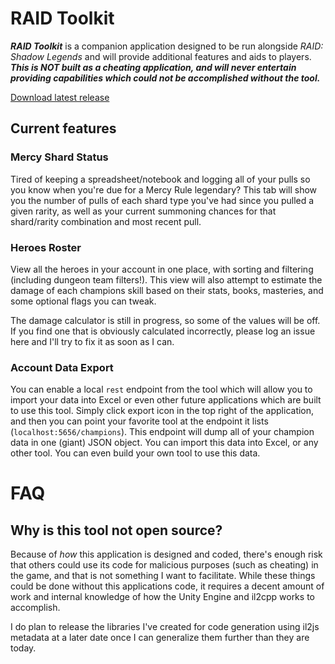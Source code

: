 # RAID Toolkit

***RAID Toolkit*** is a companion application designed to be run alongside *RAID: Shadow Legends* and will provide additional features and aids to players.
***This is NOT built as a cheating application, and will never entertain providing capabilities which could not be accomplished without the tool.***

[Download latest release](http://raid-bot.eastus.azurecontainer.io/hazel)

## Current features

### Mercy Shard Status
Tired of keeping a spreadsheet/notebook and logging all of your pulls so you know when you're due for a Mercy Rule legendary? This tab will show you the number of pulls of each shard type you've had since you pulled a given rarity, as well as your current summoning chances for that shard/rarity combination and most recent pull.

### Heroes Roster
View all the heroes in your account in one place, with sorting and filtering (including dungeon team filters!). This view will also attempt to estimate the damage of each champions skill based on their stats, books, masteries, and some optional flags you can tweak. 

The damage calculator is still in progress, so some of the values will be off.  If you find one that is obviously calculated incorrectly, please log an issue here and I'll try to fix it as soon as I can.

### Account Data Export
You can enable a local `rest` endpoint from the tool which will allow you to import your data into Excel or even other future applications which are built to use this tool. Simply click export icon in the top right of the application, and then you can point your favorite tool at the endpoint it lists (`localhost:5656/champions`). This endpoint will dump all of your champion data in one (giant) JSON object. You can import this data into Excel, or any other tool. You can even build your own tool to use this data.

# FAQ

## Why is this tool not open source?
Because of *how* this application is designed and coded, there's enough risk that others could use its code for malicious purposes (such as cheating) in the game, and that is not something I want to facilitate. While these things could be done without this applications code, it requires a decent amount of work and internal knowledge of how the Unity Engine and il2cpp works to accomplish.

I do plan to release the libraries I've created for code generation using il2js metadata at a later date once I can generalize them further than they are today.
